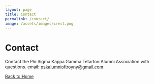 ```yaml
---
layout: page
title: Contact
permalink: /contact/
image: /assets/images/crest.png
---
```


# Contact

Contact the Phi Sigma Kappa Gamma Tetarton Alumni Association with questions.
email: <pskalumnioftroyny@gmail.com>

[Back to Home](/)
